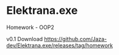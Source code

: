# Elektrana.exe
Homework - OOP2

v0.1 Download https://github.com/Jaza-dev/Elektrana.exe/releases/tag/homework
